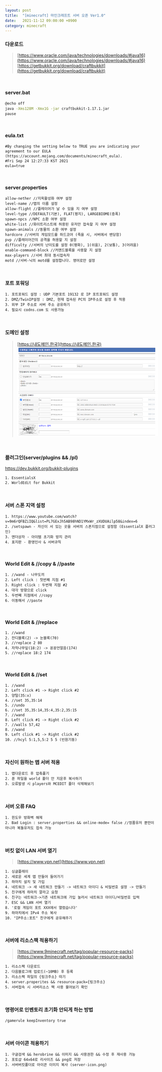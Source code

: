 ```yaml
---
layout: post
title:  "[minecraft] 마인크래프트 서버 오픈 Ver1.0"
date:   2021-11-12 09:00:00 +0900
category: minecraft
---
```


### 다운로드
> [https://www.oracle.com/java/technologies/downloads/#java16](https://www.oracle.com/java/technologies/downloads/#java16)
> [https://getbukkit.org/download/craftbukkit](https://getbukkit.org/download/craftbukkit)

<br>

### server.bat
```bash
@echo off
java -Xms128M -Xmx1G -jar craftbukkit-1.17.1.jar
pause
```
<br>

### eula.txt
```
#By changing the setting below to TRUE you are indicating your agreement to our EULA (https://account.mojang.com/documents/minecraft_eula).
#Fri Sep 24 12:27:33 KST 2021
eula=true
```
<br>

### server.properties
```
allow-nether //지옥활성화 여부 설정
level-name //맵의 이름 설정
allow-flight //플레이어가 날 수 있을 지 여부 설정
level-type //DEFAULT(기본), FLAT(평지), LARGEBIOME(증폭)
spawn-npcs //NPC 소환 여부 설정
white-list //화이트리스트에 허용된 유저만 접속할 지 여부 설정
spawn-animals //동물의 소환 여부 설정
hardcore //서버의 게임모드를 하드코어 (죽을 시, 서버에서 밴당함)
pvp //플레이어간의 공격을 허용할 지 설정
difficulty //서버의 난이도를 설정 0(평화), 1(쉬움), 2(보통), 3(어려움)
enable-command-block //커맨드블록을 사용할 지 설정
max-players //서버 최대 동시접속자
motd //서버-닉의 motd를 설정합니다. 영어로만 설정
```
<br>

### 포트 포워딩
```
1. 포트포워드 설정 : UDP 기본포트 19132 로 IP 포트포워드 설정
2. DMZ/TwinIP설정 : DMZ, 현재 접속된 PC의 IP주소로 설정 후 적용
3. 외부 IP 주소로 서버 주소 공유하기
4. 필요시 codns.com 도 사용가능
```
<br>

### 도메인 설정
> [https://내도메인.한국](https://내도메인.한국)  
> ![image](https://raw.githubusercontent.com/joyplug/snippet/gh-pages/static/img/_posts/domain_korea.png)

<br>

### 플러그인(server/plugins && /pl)
https://dev.bukkit.org/bukkit-plugins
```
1. EssentialsX
2. WorldEdit for Bukkit
```
<br>

### 서버 스폰 지역 설정
```
1. https://www.youtube.com/watch?v=9m6rQFBZiIQ&list=PL7GExJh5AB98hND1YMxWr_zXUDUAilp58&index=6
2. /setspawn - 자신이 서 있는 곳을 서버의 스폰지점으로 설정함 (EssentialX 플러그인)
3. 엔더상자 - 아이템 초기화 방지 관리
4. 표지판 - 환영인사 & 서버규칙
```
<br>

### World Edit & //copy & //paste
```
1. //wand - 나무도끼
2. Left click : 첫번째 지점 #1
3. Right click : 두번재 지점 #2
4. 대각 방향으로 click
5. 두번째 지점에서 //copy
6. 이동해서 //paste
```
<br>

### World Edit & //replace
```
1. //wand
2. 잔디블록(2) -> 눈블록(70)
3. //replace 2 80
4. 자작나무잎(18:2) -> 꽁꽁언얼음(174)
5. //replace 18:2 174
```
<br>

### World Edit & //set
```
1. //wand
2. Left click #1 -> Right click #2
3. 양털(35:x)
4. //set 35,35:14
5. //undo
6. //set 35,35:14,35:4,35:2,35:15
7. //wand
8. Left click #1 -> Right click #2
7. //walls 57,42
8. //wand
9. Left click #1 -> Right click #2
10. //hcyl 5:1,5,5:2 5 5 (빈원기둥)
```
<br>

### 자신이 원하는 맵 서버 적용
```
1. 맵다운로드 후 압축풀기
2. 푼 파일을 world 폴더 안 지운후 복사하기
3. 오류발생 시 players와 MCEDIT 폴더 삭제해보기
```
<br>

### 서버 오류 FAQ
```
1. 윈도우 방화벽 해제
2. Bad Login : server.properties && online-mode= false //정품유저 뿐만이 아니라 복돌유저도 접속 가능
```
<br>

### 버킷 없이 LAN 서버 열기
> [https://www.vpn.net](https://www.vpn.net)
```
1. 싱글플레이
2. 새로운 세계 맵 만들어 들어가기
3. 하마치 설치 및 가입
4. 네트워크 -> 새 네트워크 만들기 -> 네트워크 아이디 & 비밀번호 설정 -> 만들기
5. 친구에게 하마치 깔라고 요청
6. 친구는 네트워크->기존 네트워크에 가입 눌러서 네트워크 아이디/비밀번호 입력
7. ESC && LAN 서버 열기
8. '로컬 게임이 포트 XXX에서 열렸습니다'
9. 하마치에서 IPv4 주소 복사
10. "IP주소:포트" 친구에게 공유해주기
```
<br>

### 서버에 리소스팩 적용하기
> [https://www.9minecraft.net/tag/popular-resource-packs](https://www.9minecraft.net/tag/popular-resource-packs)
```
1. 리소스팩 다운로드
2. 다음블로그에 업로드(~10MB) 후 등록
3. 리소스팩 파일의 {링크주소} 따기
4. server.properites && resource-pack={링크주소}
5. 서버접속 시 서버리소스 팩 사용 물어보기 확인
```
<br>

### 명령어로 인벤토리 초기화 안되게 하는 방법
```
/gamerule keepInventory true
```
<br>

### 서버 아이콘 적용하기
```
1. 구글검색 && herobrine && 이미지 && 사용권한 && 수정 후 재사용 가능 
2. 포토샵 64x64로 리사이즈 && png로 저장
3. 서버버킷폴더로 아이콘 이미지 복사 (server-icon.png)
```

<br>
